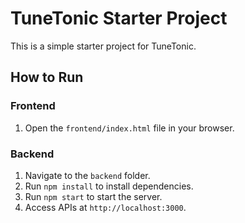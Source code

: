 # TuneTonic Starter Project
This is a simple starter project for TuneTonic.

## How to Run

### Frontend
1. Open the `frontend/index.html` file in your browser.

### Backend
1. Navigate to the `backend` folder.
2. Run `npm install` to install dependencies.
3. Run `npm start` to start the server.
4. Access APIs at `http://localhost:3000`.
